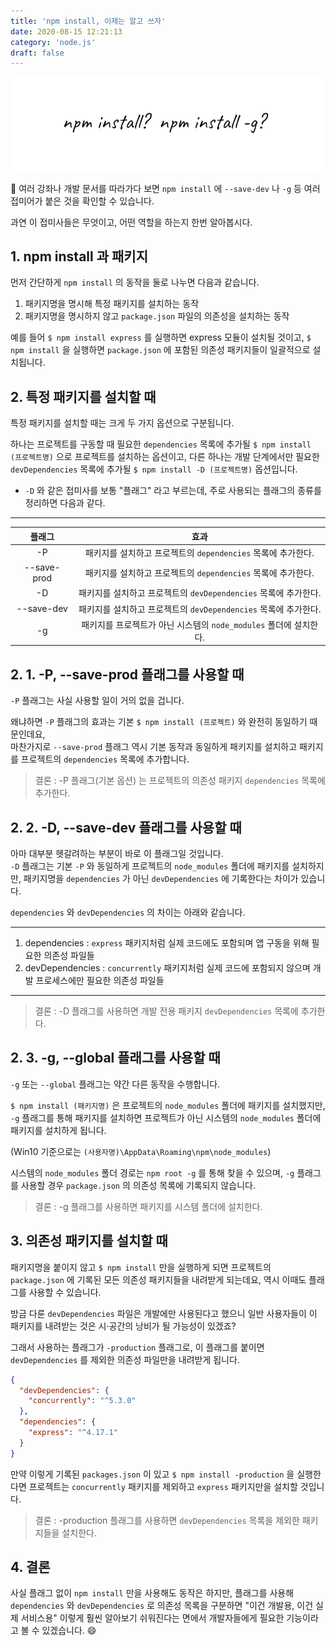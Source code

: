 ```yaml
---
title: 'npm install, 이제는 알고 쓰자'
date: 2020-08-15 12:21:13
category: 'node.js'
draft: false
---
```


![thumbnail](./thumbnail.PNG)

🚀 여러 강좌나 개발 문서를 따라가다 보면 `npm install` 에 `--save-dev` 나 `-g` 등 여러 접미어가 붙은 것을 확인할 수 있습니다.

과연 이 접미사들은 무엇이고, 어떤 역할을 하는지 한번 알아봅시다.

## 1. npm install 과 패키지

먼저 간단하게 `npm install` 의 동작을 둘로 나누면 다음과 같습니다.

1. 패키지명을 명시해 특정 패키지를 설치하는 동작
2. 패키지명을 명시하지 않고 `package.json` 파일의 의존성을 설치하는 동작

예를 들어 `$ npm install express` 를 실행하면 express 모듈이 설치될 것이고, `$ npm install` 을 실행하면 `package.json` 에 포함된 의존성 패키지들이 일괄적으로 설치됩니다.

## 2. 특정 패키지를 설치할 때

특정 패키지를 설치할 때는 크게 두 가지 옵션으로 구분됩니다.

하나는 프로젝트를 구동할 때 필요한 `dependencies` 목록에 추가될 `$ npm install (프로젝트명)` 으로 프로젝트를 설치하는 옵션이고, 다른 하나는 개발 단계에서만 필요한 `devDependencies` 목록에 추가될 `$ npm install -D (프로젝트명)` 옵션입니다.

* `-D` 와 같은 접미사를 보통 "플래그" 라고 부르는데, 주로 사용되는 플래그의 종류를 정리하면 다음과 같다.

---

|    플래그   |                             효과                             |
|:-----------:|:------------------------------------------------------------:|
|      -P     |   패키지를 설치하고 프로젝트의 `dependencies` 목록에 추가한다.  |
| --save-prod |   패키지를 설치하고 프로젝트의 `dependencies` 목록에 추가한다.  |
|      -D     | 패키지를 설치하고 프로젝트의 `devDependencies` 목록에 추가한다. |
|  --save-dev | 패키지를 설치하고 프로젝트의 `devDependencies` 목록에 추가한다. |
|  -g  |       패키지를 프로젝트가 아닌 시스템의 `node_modules` 폴더에 설치한다.      |

## 2. 1. -P, --save-prod 플래그를 사용할 때

`-P` 플래그는 사실 사용할 일이 거의 없을 겁니다.

왜냐하면 `-P` 플래그의 효과는 기본 `$ npm install (프로젝트)` 와 완전히 동일하기 때문인데요,   
마찬가지로 `--save-prod` 플래그 역시 기본 동작과 동일하게 패키지를 설치하고 패키지를 프로젝트의 `dependencies` 목록에 추가합니다.

> 결론 : -P 플래그(기본 옵션) 는 프로젝트의 의존성 패키지 `dependencies` 목록에 추가한다.

## 2. 2. -D, --save-dev 플래그를 사용할 때

아마 대부분 헷갈려하는 부분이 바로 이 플래그일 것입니다.  
`-D` 플래그는 기본 `-P` 와 동일하게 프로젝트의 `node_modules` 폴더에 패키지를 설치하지만, 패키지명을 `dependencies` 가 아닌 `devDependencies` 에 기록한다는 차이가 있습니다.

`dependencies` 와 `devDependencies` 의 차이는 아래와 같습니다.

---

1. dependencies : `express` 패키지처럼 실제 코드에도 포함되며 앱 구동을 위해 필요한 의존성 파일들
2. devDependencies : `concurrently` 패키지처럼 실제 코드에 포함되지 않으며 개발 프로세스에만 필요한 의존성 파일들

---

> 결론 : -D 플래그를 사용하면 개발 전용 패키지 `devDependencies` 목록에 추가한다.

## 2. 3. -g, --global 플래그를 사용할 때

`-g` 또는 `--global` 플래그는 약간 다른 동작을 수행합니다.

`$ npm install (패키지명)` 은 프로젝트의 `node_modules` 폴더에 패키지를 설치했지만, `-g` 플래그를 통해 패키지를 설치하면 프로젝트가 아닌 시스템의 `node_modules` 폴더에 패키지를 설치하게 됩니다.  

(Win10 기준으로는 `(사용자명)\AppData\Roaming\npm\node_modules`)

시스템의 `node_modules` 폴더 경로는 `npm root -g` 를 통해 찾을 수 있으며, `-g` 플래그를 사용할 경우 `package.json` 의 의존성 목록에 기록되지 않습니다.

> 결론 : -g 플래그를 사용하면 패키지를 시스템 폴더에 설치한다.

## 3. 의존성 패키지를 설치할 때

패키지명을 붙이지 않고 `$ npm install` 만을 실행하게 되면 프로젝트의 `package.json` 에 기록된 모든 의존성 패키지들을 내려받게 되는데요, 역시 이때도 플래그를 사용할 수 있습니다.

방금 다룬 `devDependencies` 파일은 개발에만 사용된다고 했으니 일반 사용자들이 이 패키지를 내려받는 것은 시·공간의 낭비가 될 가능성이 있겠죠?

그래서 사용하는 플래그가 `-production` 플래그로, 이 플래그를 붙이면 `devDependencies` 를 제외한 의존성 파일만을 내려받게 됩니다.

```json
{
  "devDependencies": {
    "concurrently": "^5.3.0"
  },
  "dependencies": {
    "express": "^4.17.1"
  }
}
```

만약 이렇게 기록된 `packages.json` 이 있고 `$ npm install -production` 을 실행한다면 프로젝트는 `concurrently` 패키지를 제외하고 `express` 패키지만을 설치할 것입니다.

> 결론 : -production 플래그를 사용하면 `devDependencies` 목록을 제외한 패키지들을 설치한다.

## 4. 결론

사실 플래그 없이 `npm install` 만을 사용해도 동작은 하지만, 플래그를 사용해 `dependencies` 와 `devDependencies` 로 의존성 목록을 구분하면 "이건 개발용, 이건 실제 서비스용" 이렇게 훨씬 알아보기 쉬워진다는 면에서 개발자들에게 필요한 기능이라고 볼 수 있겠습니다. 😄

